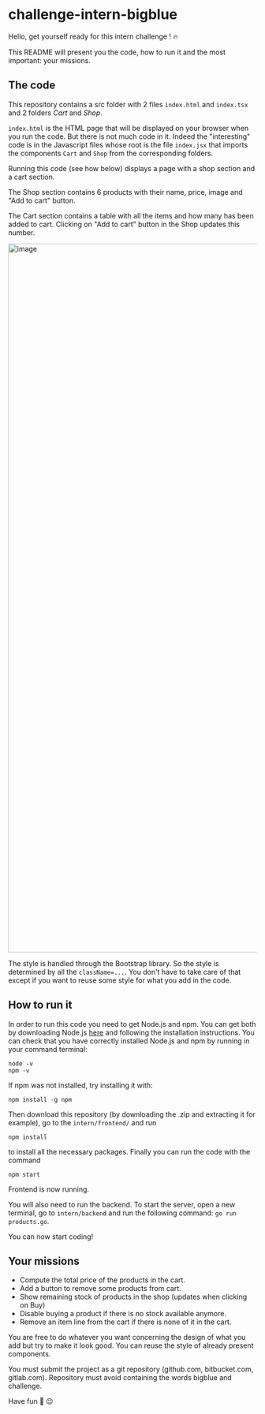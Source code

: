 # challenge-intern-bigblue

Hello, get yourself ready for this intern challenge ! :fire:

This README will present you the code, how to run it and the most important: your missions. 

## The code

This repository contains a src folder with 2 files `index.html` and `index.tsx` and 2 folders *Cart* and *Shop*. 

`index.html` is the HTML page that will be displayed on your browser when you run the code. But there is not much code in it. Indeed the "interesting" code is in the Javascript files whose root is the file `index.jsx` that imports the components `Cart` and `Shop` from the corresponding folders. 

Running this code (see how below) displays a page with a shop section and a cart section. 

The Shop section contains 6 products with their name, price, image and "Add to cart" button. 

The Cart section contains a table with all the items and how many has been added to cart. Clicking on "Add to cart" button in the Shop updates this number. 

<img width="1438" alt="image" src="https://user-images.githubusercontent.com/48725727/118610522-1f316e80-b7bc-11eb-9975-188354a3a573.png">

The style is handled through the Bootstrap library. So the style is determined by all the `className=...`. You don't have to take care of that except if you want to reuse some style for what you add in the code. 


## How to run it

In order to run this code you need to get Node.js and npm. You can get both by downloading Node.js [here](https://nodejs.org/en/download/) and following the installation instructions. 
You can check that you have correctly installed Node.js and npm by running in your command terminal: 
```
node -v
npm -v
```

If npm was not installed, try installing it with: 
```
npm install -g npm
```

Then download this repository (by downloading the .zip and extracting it for example), go to the `intern/frontend/` and run 
```
npm install
```
to install all the necessary packages. Finally you can run the code with the command
```
npm start
```
Frontend is now running. 

You will also need to run the backend. To start the server, open a new terminal, go to `intern/backend` and run the following command: `go run products.go`. 

You can now start coding!

## Your missions

- Compute the total price of the products in the cart. 
- Add a button to remove some products from cart. 
- Show remaining stock of products in the shop (updates when clicking on Buy)
- Disable buying a product if there is no stock available anymore. 
- Remove an item line from the cart if there is none of it in the cart. 

You are free to do whatever you want concerning the design of what you add but try to make it look good. You can reuse the style of already present components. 

You must submit the project as a git repository (github.com, bitbucket.com, gitlab.com). Repository must avoid containing the words bigblue and challenge. 

Have fun :rocket: :wink:

